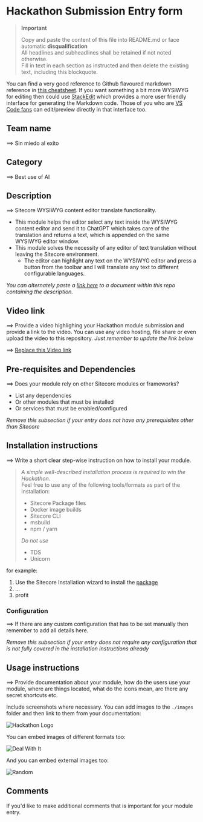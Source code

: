 # Hackathon Submission Entry form

> **Important**
>
> Copy and paste the content of this file into README.md or face automatic **disqualification**  
> All headlines and subheadlines shall be retained if not noted otherwise.  
> Fill in text in each section as instructed and then delete the existing text, including this blockquote.

You can find a very good reference to Github flavoured markdown reference in [this cheatsheet](https://github.com/adam-p/markdown-here/wiki/Markdown-Cheatsheet). If you want something a bit more WYSIWYG for editing then could use [StackEdit](https://stackedit.io/app) which provides a more user friendly interface for generating the Markdown code. Those of you who are [VS Code fans](https://code.visualstudio.com/docs/languages/markdown#_markdown-preview) can edit/preview directly in that interface too.

## Team name

⟹ Sin miedo al exito

## Category

⟹ Best use of AI

## Description

⟹ Sitecore WYSIWYG content editor translate functionality.

-   This module helps the editor select any text inside the WYSIWYG content editor and send it to ChatGPT which takes care of the translation and returns a text, which is appended on the same WYSIWYG editor window.
-   This module solves the necessity of any editor of text translation without leaving the Sitecore environment.
    -   The editor can highlight any text on the WYSIWYG editor and press a button from the toolbar and I will translate any text to different configurable languages.

_You can alternately paste a [link here](#docs) to a document within this repo containing the description._

## Video link

⟹ Provide a video highlighing your Hackathon module submission and provide a link to the video. You can use any video hosting, file share or even upload the video to this repository. _Just remember to update the link below_

⟹ [Replace this Video link](#video-link)

## Pre-requisites and Dependencies

⟹ Does your module rely on other Sitecore modules or frameworks?

-   List any dependencies
-   Or other modules that must be installed
-   Or services that must be enabled/configured

_Remove this subsection if your entry does not have any prerequisites other than Sitecore_

## Installation instructions

⟹ Write a short clear step-wise instruction on how to install your module.

> _A simple well-described installation process is required to win the Hackathon._  
> Feel free to use any of the following tools/formats as part of the installation:
>
> -   Sitecore Package files
> -   Docker image builds
> -   Sitecore CLI
> -   msbuild
> -   npm / yarn
>
> _Do not use_
>
> -   TDS
> -   Unicorn

for example:

1. Use the Sitecore Installation wizard to install the [package](#link-to-package)
2. ...
3. profit

### Configuration

⟹ If there are any custom configuration that has to be set manually then remember to add all details here.

_Remove this subsection if your entry does not require any configuration that is not fully covered in the installation instructions already_

## Usage instructions

⟹ Provide documentation about your module, how do the users use your module, where are things located, what do the icons mean, are there any secret shortcuts etc.

Include screenshots where necessary. You can add images to the `./images` folder and then link to them from your documentation:

![Hackathon Logo](docs/images/hackathon.png?raw=true "Hackathon Logo")

You can embed images of different formats too:

![Deal With It](docs/images/deal-with-it.gif?raw=true "Deal With It")

And you can embed external images too:

![Random](https://thiscatdoesnotexist.com/)

## Comments

If you'd like to make additional comments that is important for your module entry.
